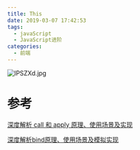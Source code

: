 ```yaml
---
title: This
date: 2019-03-07 17:42:53
tags: 
  - javaScript
  - JavaScript进阶
categories: 
  - 前端
---
```


![lPSZXd.jpg](https://s2.ax1x.com/2019/12/24/lPSZXd.jpg)

<!-- more -->

# 参考

[深度解析 call 和 apply 原理、使用场景及实现](https://github.com/yygmind/blog/issues/22)

[深度解析bind原理、使用场景及模拟实现](https://github.com/yygmind/blog/issues/23)
